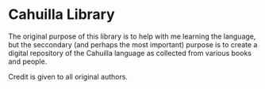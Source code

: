 # Cahuilla Library

The original purpose of this library is to help with me learning the language, but the seccondary (and perhaps the most important) purpose is to create a digital repository of the Cahuilla language as collected from various books and people.

Credit is given to all original authors.
